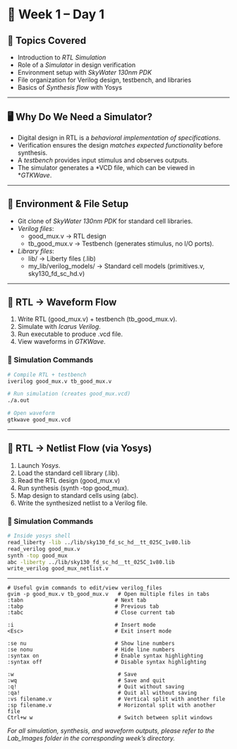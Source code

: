 # 📘 Week 1 – Day 1

## 🎯 Topics Covered
- Introduction to *RTL Simulation*  
- Role of a *Simulator* in design verification  
- Environment setup with *SkyWater 130nm PDK*  
- File organization for Verilog design, testbench, and libraries  
- Basics of *Synthesis flow* with Yosys  

---

## 🖥 Why Do We Need a Simulator?
- Digital design in RTL is a *behavioral implementation of specifications*.  
- Verification ensures the design *matches expected functionality* before synthesis.  
- A *testbench* provides input stimulus and observes outputs.  
- The simulator generates a *VCD file, which can be viewed in **GTKWave*.  

---

## 📂 Environment & File Setup
- Git clone of *SkyWater 130nm PDK* for standard cell libraries.  
- *Verilog files*:  
  - good_mux.v → RTL design  
  - tb_good_mux.v → Testbench (generates stimulus, no I/O ports).  
- *Library files*:  
  - lib/ → Liberty files (.lib)  
  - my_lib/verilog_models/ → Standard cell models (primitives.v, sky130_fd_sc_hd.v)  

---

## 🔄 RTL → Waveform Flow
1. Write RTL (good_mux.v) + testbench (tb_good_mux.v).  
2. Simulate with *Icarus Verilog*.  
3. Run executable to produce .vcd file.  
4. View waveforms in *GTKWave*.  

### 🧪 Simulation Commands
```bash
# Compile RTL + testbench
iverilog good_mux.v tb_good_mux.v

# Run simulation (creates good_mux.vcd)
./a.out

# Open waveform
gtkwave good_mux.vcd
```
---

## 🔄 RTL → Netlist Flow (via Yosys)

1. Launch *Yosys*.
2. Load the standard cell library (.lib).
3. Read the RTL design (good_mux.v)
4. Run synthesis (synth -top good_mux).
5. Map design to standard cells using (abc).
6. Write the synthesized netlist to a Verilog file.

### 🧪 Simulation Commands
```bash
# Inside yosys shell
read_liberty -lib ../lib/sky130_fd_sc_hd__tt_025C_1v80.lib
read_verilog good_mux.v
synth -top good_mux
abc -liberty ../lib/sky130_fd_sc_hd__tt_025C_1v80.lib
write_verilog good_mux_netlist.v
```
---
```gvim
# Useful gvim commands to edit/view verilog_files
gvim -p good_mux.v tb_good_mux.v   # Open multiple files in tabs
:tabn                             # Next tab
:tabp                             # Previous tab
:tabc                             # Close current tab

:i                                # Insert mode
<Esc>                             # Exit insert mode

:se nu                            # Show line numbers
:se nonu                          # Hide line numbers
:syntax on                        # Enable syntax highlighting
:syntax off                       # Disable syntax highlighting

:w                                 # Save
:wq                                # Save and quit
:q!                                # Quit without saving
:qa!                               # Quit all without saving
:vs filename.v                     # Vertical split with another file
:sp filename.v                     # Horizontal split with another file
Ctrl+w w                           # Switch between split windows
```

*For all simulation, synthesis, and waveform outputs, please refer to the Lab_Images folder in the corresponding week’s directory.*

